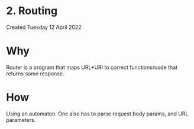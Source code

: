 # 2. Routing
Created Tuesday 12 April 2022

# Why
Router is a program that maps URL+URI to correct functions/code that returns some response.

# How
Using an automaton.
One also has to parse request body params, and URL parameters.